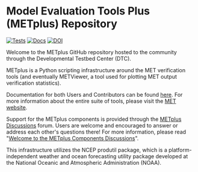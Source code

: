 Model Evaluation Tools Plus (METplus) Repository
================================================

<!-- Start of Badges -->
[![Tests](https://github.com/DTCenter/METplus/actions/workflows/testing.yml/badge.svg?event=push)](https://github.com/DTCenter/METplus/actions/workflows/testing.yml)
[![Docs](https://img.shields.io/badge/Documentation-latest-brightgreen.svg)](https://metplus.readthedocs.io)
[![DOI](https://zenodo.org/badge/DOI/10.5281/zenodo.5567804.svg)](https://doi.org/10.5281/zenodo.5567804)

Welcome to the METplus GitHub repository hosted to the community through
the Developmental Testbed Center (DTC).

METplus is a Python scripting infrastructure around the MET verification tools
(and eventually METViewer, a tool used for plotting MET output verification statistics).

Documentation for both Users and Contributors can be found [here](https://metplus.readthedocs.io).
For more information about the entire suite of tools, please visit the
[MET website](https://dtcenter.org/community-code/model-evaluation-tools-met).

Support for the METplus components is provided through the
[METplus Discussions](https://github.com/dtcenter/METplus/discussions) forum.
Users are welcome and encouraged to answer or address each other's questions there!  For more
information, please read
"[Welcome to the METplus Components Discussions](https://github.com/dtcenter/METplus/discussions/939)".

This infrastructure utilizes the NCEP produtil package, which is a platform-independent
weather and ocean forecasting utility package developed at the National Oceanic
and Atmospheric Administration (NOAA).
